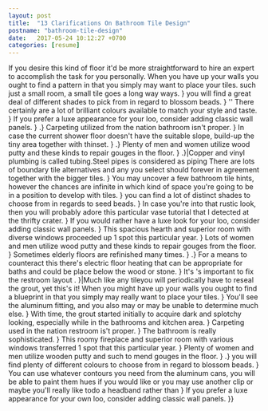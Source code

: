 ```yaml
---
layout: post
title:  "13 Clarifications On Bathroom Tile Design"
postname: "bathroom-tile-design"
date:   2017-05-24 10:12:27 +0700
categories: [resume]
---
```

If you desire this kind of floor it'd be more straightforward to hire an expert to accomplish the task for you personally. When you have up your walls you ought to find a pattern in that you simply may want to place your tiles. such just a small room, a small tile goes a long way ways. } you will find a great deal of different shades to pick from in regard to blossom beads. } '' There certainly are a lot of brilliant colours available to match your style and taste. } If you prefer a luxe appearance for your loo, consider adding classic wall panels. } .} Carpeting utilized from the nation bathroom isn't proper. } In case the current shower floor doesn't have the suitable slope, build-up the tiny area together with thinset. } .} Plenty of men and women utilize wood putty and these kinds to repair gouges in the floor. } .}|Copper and vinyl plumbing is called tubing.Steel pipes is considered as piping There are lots of boundary tile alternatives and any you select should forever in agreement together with the bigger tiles. } You may uncover a few bathroom tile hints, however the chances are infinite in which kind of space you're going to be in a position to develop with tiles. } you can find a lot of distinct shades to choose from in regards to seed beads. } In case you're into that rustic look, then you will probably adore this particular vase tutorial that I detected at the thrifty crater. } If you would rather have a luxe look for your loo, consider adding classic wall panels. } This spacious hearth and superior room with diverse windows proceeded up 1 spot this particular year. } Lots of women and men utilize wood putty and these kinds to repair gouges from the floor. } Sometimes elderly floors are refinished many times. } .} For a means to counteract this there's electric floor heating that can be appropriate for baths and could be place below the wood or stone. } It's 's important to fix the restroom layout . }|Much like any tileyou will periodically have to reseal the grout, yet this's it! When you might have up your walls you ought to find a blueprint in that you simply may really want to place your tiles. } You'll see the aluminum fitting, and you also may or may be unable to determine much else. } With time, the grout started initially to acquire dark and splotchy looking, especially while in the bathrooms and kitchen area. } Carpeting used in the nation restroom is't proper. } The bathroom is really sophisticated. } This roomy fireplace and superior room with various windows transferred 1 spot that this particular year. } Plenty of women and men utilize wooden putty and such to mend gouges in the floor. } .} you will find plenty of different colours to choose from in regard to blossom beads. } You can use whatever contours you need from the aluminum cans, you will be able to paint them hues if you would like or you may use another clip or maybe you'll really like todo a headband rather than } If you prefer a luxe appearance for your own loo, consider adding classic wall panels. }}
